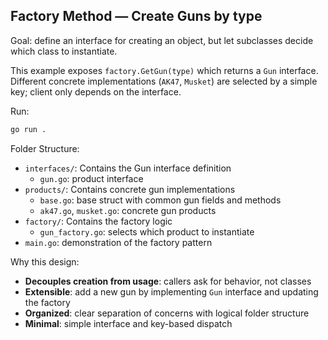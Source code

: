 ## Factory Method — Create Guns by type

Goal: define an interface for creating an object, but let subclasses decide which class to instantiate.

This example exposes `factory.GetGun(type)` which returns a `Gun` interface. Different concrete implementations (`AK47`, `Musket`) are selected by a simple key; client only depends on the interface.

Run:
```bash
go run .
```

Folder Structure:
- `interfaces/`: Contains the Gun interface definition
  - `gun.go`: product interface
- `products/`: Contains concrete gun implementations
  - `base.go`: base struct with common gun fields and methods
  - `ak47.go`, `musket.go`: concrete gun products
- `factory/`: Contains the factory logic
  - `gun_factory.go`: selects which product to instantiate
- `main.go`: demonstration of the factory pattern

Why this design:
- **Decouples creation from usage**: callers ask for behavior, not classes
- **Extensible**: add a new gun by implementing `Gun` interface and updating the factory
- **Organized**: clear separation of concerns with logical folder structure
- **Minimal**: simple interface and key-based dispatch



